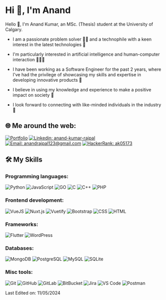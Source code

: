 # Hi 👋, I'm Anand

Hello 👋, I'm Anand Kumar, an MSc. (Thesis) student at the University of Calgary.

- I am a passionate problem solver 💪💡 and a technophile with a keen interest in the latest technologies 🚀

- I'm particularly interested in artificial intelligence and human-computer interaction 👨‍💻💪 

- I have been working as a Software Engineer for the past 2 years, where I've had the privilege of showcasing my skills and expertise in developing innovative products 🌟 

- I believe in using my knowledge and experience to make a positive impact on society 🌱

- I look forward to connecting with like-minded individuals in the industry 🤝 

## 🌐 Me around the web:

[![Portfolio](https://img.shields.io/badge/personal--portfolio-000?style=for-the-badge)](https://anandkumarrajpal.github.io) [![Linkedin: anand-kumar-rajpal](https://img.shields.io/badge/anand--kumar--rajpal-000?style=for-the-badge&logo=linkedin)](https://www.linkedin.com/in/anand-kumar-rajpal/) [![Email: anandrajpal123@gmail.com](https://img.shields.io/badge/Email-000?style=for-the-badge&logo=gmail)](mailto:anandrajpal123@gmail.com) [![HackerRank: ak05173](https://img.shields.io/badge/hackerrank-000?style=for-the-badge&logo=hackerrank)](https://www.hackerrank.com/ak05173)

## 🛠️ My Skills

### Programming languages:

![Python](https://img.shields.io/badge/-Python-000?style=for-the-badge&logo=Python)
![JavaScript](https://img.shields.io/badge/-JavaScript-000?style=for-the-badge&logo=JavaScript)
![GO](https://img.shields.io/badge/-GO-000?style=for-the-badge&logo=Go)
![C](https://img.shields.io/badge/-C-000?style=for-the-badge&logo=c)
![C++](https://img.shields.io/badge/-C++-000?style=for-the-badge&logo=cplusplus)
![PHP](https://img.shields.io/badge/-PHP-000?style=for-the-badge&logo=PHP)

### Frontend development:
![VueJS](https://img.shields.io/badge/-VueJS-000?style=for-the-badge&logo=vuedotjs)
![Nuxt.js](https://img.shields.io/badge/-Nuxt.js-000?style=for-the-badge&logo=Nuxt.js)
![Vuetify](https://img.shields.io/badge/-Vuetify-000?style=for-the-badge&logo=vuetify)
![Bootstrap](https://img.shields.io/badge/-Bootstrap-000?style=for-the-badge&logo=bootstrap)
![CSS](https://img.shields.io/badge/-CSS-000?style=for-the-badge&logo=CSS3)
![HTML](https://img.shields.io/badge/-HTML-000?style=for-the-badge&logo=HTML5)

### Frameworks: 
![Flutter](https://img.shields.io/badge/-Flutter-000?style=for-the-badge&logo=Flutter)
![WordPress](https://img.shields.io/badge/-WordPress-000?style=for-the-badge&logo=WordPress)

### Databases:
![MongoDB](https://img.shields.io/badge/-MongoDB-000?style=for-the-badge&logo=MongoDB)
![PostgreSQL](https://img.shields.io/badge/-PostgreSQL-000?style=for-the-badge&logo=PostgreSQL)
![MySQL](https://img.shields.io/badge/-MySQL-000?style=for-the-badge&logo=MySQL)
![SQLite](https://img.shields.io/badge/-SQLite-000?style=for-the-badge&logo=SQLite)

### Misc tools:
![Git](https://img.shields.io/badge/-Git-000?style=for-the-badge&logo=Git)
![GitHub](https://img.shields.io/badge/-GitHub-000?style=for-the-badge&logo=GitHub)
![GitLab](https://img.shields.io/badge/-GitLab-000?style=for-the-badge&logo=GitLab)
![BitBucket](https://img.shields.io/badge/-BitBucket-000?style=for-the-badge&logo=BitBucket)
![Jira](https://img.shields.io/badge/-Jira-000?style=for-the-badge&logo=Jira)
![VS Code](https://img.shields.io/badge/-VS%20Code-000?style=for-the-badge&logo=Visual-Studio-Code)
![Postman](https://img.shields.io/badge/-Postman-000?style=for-the-badge&logo=Postman)

<!-- ### SRE & DevOps:
![AWS](https://img.shields.io/badge/-AWS-000?&logo=Amazon-AWS)
![Azure](https://img.shields.io/badge/-Azure-000?&logo=Microsoft-Azure)
![Terraform](https://img.shields.io/badge/-Terraform-000?&logo=Terraform)
![Kubernetes](https://img.shields.io/badge/-Kubernetes-000?&logo=Kubernetes)
![Consul](https://img.shields.io/badge/-Consul-000?&logo=Consul)
![Prometheus](https://img.shields.io/badge/-Prometheus-000?&logo=Prometheus)
![Grafana](https://img.shields.io/badge/-Grafana-000?&logo=Grafana)
![Nginx](https://img.shields.io/badge/-Nginx-000?&logo=Nginx)
![Chef](https://img.shields.io/badge/-Chef-000?&logo=Chef)
 -->
Last Edited on: 11/05/2024

<!--
**AnandKumarRajpal/AnandKumarRajpal** is a ✨ _special_ ✨ repository because its `README.md` (this file) appears on your GitHub profile.

Here are some ideas to get you started:

- 🔭 I’m currently working on ...
- 🌱 I’m currently learning ...
- 👯 I’m looking to collaborate on ...
- 🤔 I’m looking for help with ...
- 💬 Ask me about ...
- 📫 How to reach me: ...
- 😄 Pronouns: ...
- ⚡ Fun fact: ...
-->